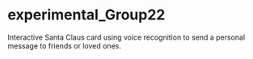 # experimental_Group22
Interactive Santa Claus card using voice recognition to send a personal message to friends or loved ones.
